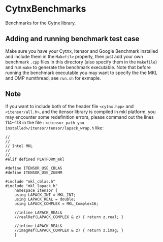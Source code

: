 # CytnxBenchmarks
Benchmarks for the Cytnx library.

## Adding and running benchmark test case
Make sure you have your Cytnx, Itensor and Google Benchmark installed and include them in the `Makefile` properly, then just add your own benchmark `.cpp` files in this directory (also specify them in the `Makefile`) and run `make` to generate the benchmark executable. Note that before running the benchmark executable you may want to specify the the MKL and OMP numthread, see `run.sh` for exmaple.  

## Note 
If you want to include both of the header file `<cytnx.hpp>` and `<itensor/all.h>`, and the itensor library is compiled in mkl platform, you may encounter some redefinition errors, please 
command out the lines 114~118 in the file : `<itensor path you installed>/itensor/tensor/lapack_wrap.h`
like:

```
//
//
// Intel MKL
//
//
#elif defined PLATFORM_mkl

#define ITENSOR_USE_CBLAS
#define ITENSOR_USE_ZGEMM

#include "mkl_cblas.h"
#include "mkl_lapack.h"
    namespace itensor {
    using LAPACK_INT = MKL_INT;
    using LAPACK_REAL = double;
    using LAPACK_COMPLEX = MKL_Complex16;

    //inline LAPACK_REAL& 
    //realRef(LAPACK_COMPLEX & z) { return z.real; }

    //inline LAPACK_REAL& 
    //imagRef(LAPACK_COMPLEX & z) { return z.imag; }
    }
```